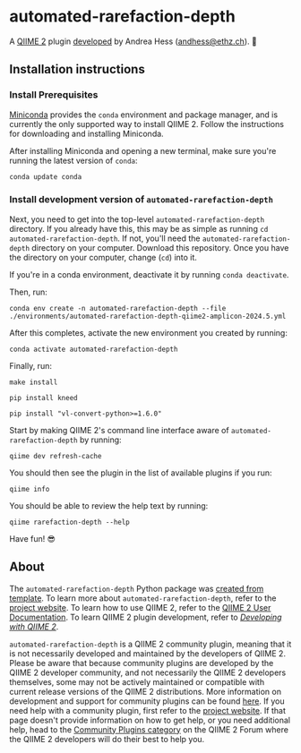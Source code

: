 # automated-rarefaction-depth

A [QIIME 2](https://qiime2.org) plugin [developed](https://develop.qiime2.org) by Andrea Hess (andhess@ethz.ch). 🔌

## Installation instructions

### Install Prerequisites

[Miniconda](https://conda.io/miniconda.html) provides the `conda` environment and package manager, and is currently the only supported way to install QIIME 2.
Follow the instructions for downloading and installing Miniconda.

After installing Miniconda and opening a new terminal, make sure you're running the latest version of `conda`:

```bash
conda update conda
```

###  Install development version of `automated-rarefaction-depth`

Next, you need to get into the top-level `automated-rarefaction-depth` directory.
If you already have this, this may be as simple as running `cd automated-rarefaction-depth`.
If not, you'll need the `automated-rarefaction-depth` directory on your computer.
Download this repository.
Once you have the directory on your computer, change (`cd`) into it.

If you're in a conda environment, deactivate it by running `conda deactivate`.


Then, run:

```shell
conda env create -n automated-rarefaction-depth --file ./environments/automated-rarefaction-depth-qiime2-amplicon-2024.5.yml
```

After this completes, activate the new environment you created by running:

```shell
conda activate automated-rarefaction-depth
```

Finally, run:

```shell
make install
```

```Install the Kneed library
pip install kneed
```
```Install the Vega-Lite compiler
pip install "vl-convert-python>=1.6.0"
```
 
Start by making QIIME 2's command line interface aware of `automated-rarefaction-depth` by running:

```shell
qiime dev refresh-cache
```

You should then see the plugin in the list of available plugins if you run:

```shell
qiime info
```

You should be able to review the help text by running:

```shell
qiime rarefaction-depth --help
```

Have fun! 😎

## About

The `automated-rarefaction-depth` Python package was [created from template](https://develop.qiime2.org/en/latest/plugins/tutorials/create-from-template.html).
To learn more about `automated-rarefaction-depth`, refer to the [project website](https://example.com).
To learn how to use QIIME 2, refer to the [QIIME 2 User Documentation](https://docs.qiime2.org).
To learn QIIME 2 plugin development, refer to [*Developing with QIIME 2*](https://develop.qiime2.org).

`automated-rarefaction-depth` is a QIIME 2 community plugin, meaning that it is not necessarily developed and maintained by the developers of QIIME 2.
Please be aware that because community plugins are developed by the QIIME 2 developer community, and not necessarily the QIIME 2 developers themselves, some may not be actively maintained or compatible with current release versions of the QIIME 2 distributions.
More information on development and support for community plugins can be found [here](https://library.qiime2.org).
If you need help with a community plugin, first refer to the [project website](https://example.com).
If that page doesn't provide information on how to get help, or you need additional help, head to the [Community Plugins category](https://forum.qiime2.org/c/community-contributions/community-plugins/14) on the QIIME 2 Forum where the QIIME 2 developers will do their best to help you.
